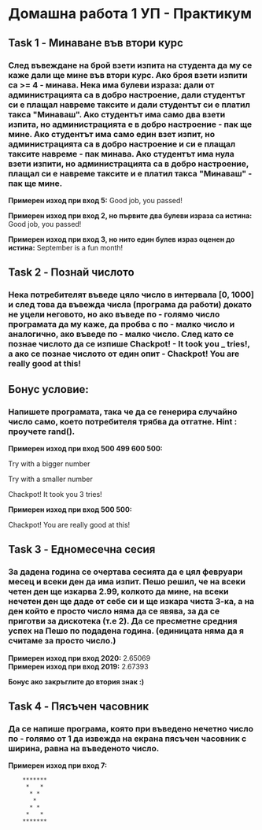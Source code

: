 # Домашна работа 1 УП - Практикум

## Task 1 - Минаване във втори курс
### След въвеждане на брой взети изпита на студента да му се каже дали ще мине във втори курс. Ако броя взети изпити са >= 4 - минава. Нека има булеви израза: дали от администрацията са в добро настроение, дали студентът си е плащал навреме таксите и дали студентът си е платил такса "Минаваш". Ако студентът има само два взети изпита, но администрацията е в добро настроение - пак ще мине. Ако студентът има само един взет изпит, но администрацията са в добро настроение и си е плащал таксите навреме - пак минава. Ако студентът има нула взети изпити, но администрацията са в добро настроение, плащал си е навреме таксите и е платил такса "Минаваш" - пак ще мине.

**Примерен изход при вход 5:** Good job, you passed!

**Примерен изход при вход 2, но първите два булеви израза са истина:** Good job, you passed!

**Примерен изход при вход 3, но нито един булев израз оценен до истина:** September is a fun month!

## Task 2 - Познай числото
### Нека потребителят въведе цяло число в интервала [0, 1000] и след това да въвежда числа (програма да работи) докато не уцели неговото, но ако въведе по - голямо число програмата да му каже, да пробва с по - малко число и аналогично, ако въведе по - малко число. След като се познае числото да се изпише Chackpot! - It took you _ tries!, а ако се познае числото от един опит - Chackpot! You are really good at this! 

## Бонус условие:
### Напишете програмата, така че да се генерира случайно число само, което потребителя трябва да отгатне. Hint : проучете rand().

**Примерен изход при вход 500 499 600 500:** 

Try with a bigger number

Try with a smaller number

Chackpot! It took you 3 tries!

**Примерен изход при вход 500 500:**

Chackpot! You are really good at this! 

## Task 3 - Едномесечна сесия
### За дадена година се очертава сесията да е цял февруари месец и всеки ден да има изпит. Пешо решил, че на всеки четен ден ще изкарва 2.99, колкото да мине, на всеки нечетен ден ще даде от себе си и ще изкара чиста 3-ка, а на ден който е просто число няма да се явява, за да се приготви за дискотека (т.е 2). Да се пресметне средния успех на Пешо по подадена година. (единицата няма да я считаме за просто число.)

**Примерен изход при вход 2020:** 2.65069  
**Примерен изход при вход 2019:** 2.67393 

**Бонус ако закръглите до втория знак :)**

## Task 4 - Пясъчен часовник 
### Да се напише програма, която при въведено нечетно число по - голямо от 1 да извежда на екрана пясъчен часовник с ширина, равна на въведеното число.

**Примерен изход при вход 7:**
```           
    *******
     *   *
      * *
       *
      * *
     *   *
    ******* 
```        
